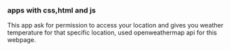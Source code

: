 ### apps with css,html and js

This app ask for permission to access your location and gives you weather temperature for that specific location, 
used openweathermap api for this webpage.
